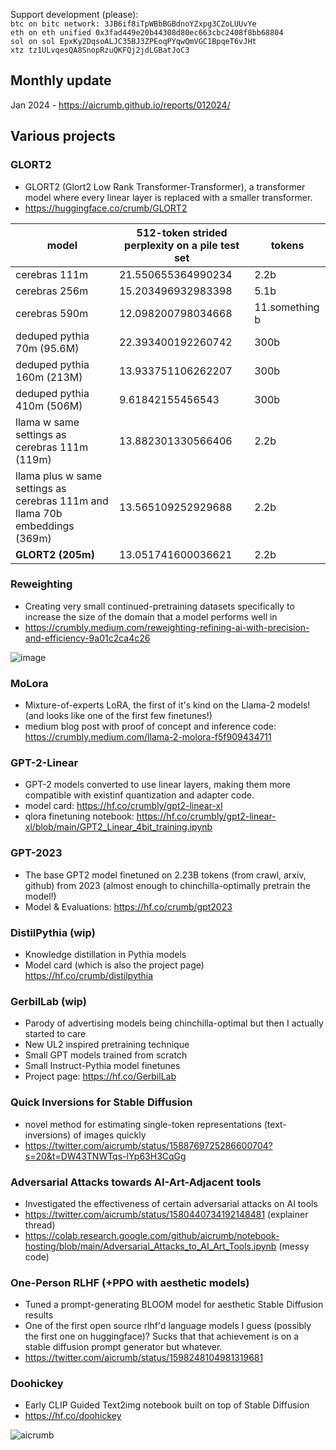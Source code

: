 Support development (please):<br>
`btc on bitc network: 3JB6if8iTpWBbBGBdnoYZxpg3CZoLUUvYe`<br>
`eth on eth unified 0x3fad449e20b44308d80ec663cbc2408f8bb68804`<br>
`sol on sol EpxKy2DqsoALJC35BJ3ZPEoqPYqwQmVGC1BpqeT6vJHt`<br>
`xtz tz1ULvqesQA8SnopRzuQKFQj2jdLGBatJoC3`

## Monthly update
Jan 2024 - https://aicrumb.github.io/reports/012024/

## Various projects
### GLORT2
- GLORT2 (Glort2 Low Rank Transformer-Transformer), a transformer model where every linear layer is replaced with a smaller transformer.
- https://huggingface.co/crumb/GLORT2

| model | 512-token strided perplexity on a pile test set | tokens |
| --- | --- | --- | 
| cerebras 111m | 21.550655364990234 | 2.2b |
| cerebras 256m | 15.203496932983398 | 5.1b |
| cerebras 590m | 12.098200798034668 | 11.something b |
| deduped pythia 70m (95.6M) | 22.393400192260742 | 300b |
| deduped pythia 160m (213M) | 13.933751106262207 | 300b |
| deduped pythia 410m (506M) | 9.61842155456543 | 300b |
| llama w same settings as cerebras 111m (119m) | 13.882301330566406 | 2.2b |
| llama plus w same settings as cerebras 111m and llama 70b embeddings (369m) | 13.565109252929688 | 2.2b |
| **GLORT2 (205m)** | 13.051741600036621 | 2.2b |

### Reweighting
- Creating very small continued-pretraining datasets specifically to increase the size of the domain that a model performs well in
- https://crumbly.medium.com/reweighting-refining-ai-with-precision-and-efficiency-9a01c2ca4c26
  
![image](https://github.com/aicrumb/aicrumb/assets/58605641/c3cd1a2f-6840-4f26-9a65-a99e3608fad1)

### MoLora
- Mixture-of-experts LoRA, the first of it's kind on the Llama-2 models! (and looks like one of the first few finetunes!)
- medium blog post with proof of concept and inference code: https://crumbly.medium.com/llama-2-molora-f5f909434711

### GPT-2-Linear
- GPT-2 models converted to use linear layers, making them more compatible with existinf quantization and adapter code.
- model card: https://hf.co/crumbly/gpt2-linear-xl
- qlora finetuning notebook: https://hf.co/crumbly/gpt2-linear-xl/blob/main/GPT2_Linear_4bit_training.ipynb

### GPT-2023
- The base GPT2 model finetuned on 2.23B tokens (from crawl, arxiv, github) from 2023 (almost enough to chinchilla-optimally pretrain the model!)
- Model & Evaluations: https://hf.co/crumb/gpt2023

### DistilPythia (wip)
- Knowledge distillation in Pythia models
- Model card (which is also the project page) https://hf.co/crumb/distilpythia

### GerbilLab (wip)
- Parody of advertising models being chinchilla-optimal but then I actually started to care
- New UL2 inspired pretraining technique
- Small GPT models trained from scratch
- Small Instruct-Pythia model finetunes
- Project page: https://hf.co/GerbilLab

### Quick Inversions for Stable Diffusion

- novel method for estimating single-token representations (text-inversions) of images quickly
- https://twitter.com/aicrumb/status/1588769725286600704?s=20&t=DW43TNWTqs-lYp63H3CqGg

### Adversarial Attacks towards AI-Art-Adjacent tools

- Investigated the effectiveness of certain adversarial attacks on AI tools
- https://twitter.com/aicrumb/status/1580440734192148481 (explainer thread)
- https://colab.research.google.com/github/aicrumb/notebook-hosting/blob/main/Adversarial_Attacks_to_AI_Art_Tools.ipynb (messy code)

### One-Person RLHF (+PPO with aesthetic models)

- Tuned a prompt-generating BLOOM model for aesthetic Stable Diffusion results
- One of the first open source rlhf'd language models I guess (possibly the first one on huggingface)? Sucks that that achievement is on a stable diffusion prompt generator but whatever.
- https://twitter.com/aicrumb/status/1598248104981319681

### Doohickey

- Early CLIP Guided Text2img notebook built on top of Stable Diffusion
- https://hf.co/doohickey

<p align="left"> <img src="https://komarev.com/ghpvc/?username=aicrumb&label=Profile%20views&color=0e75b6&style=flat" alt="aicrumb" /> </p>
